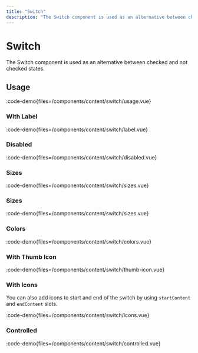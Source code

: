 ```yaml
---
title: "Switch"
description: "The Switch component is used as an alternative between checked and not checked states."
---
```


# Switch

The Switch component is used as an alternative between checked and not checked states.

## Usage

:code-demo{files=/components/content/switch/usage.vue}

### With Label

:code-demo{files=/components/content/switch/label.vue}

### Disabled

:code-demo{files=/components/content/switch/disabled.vue}

### Sizes

:code-demo{files=/components/content/switch/sizes.vue}

### Sizes

:code-demo{files=/components/content/switch/sizes.vue}

### Colors

:code-demo{files=/components/content/switch/colors.vue}

### With Thumb Icon

:code-demo{files=/components/content/switch/thumb-icon.vue}

### With Icons

You can also add icons to start and end of the switch by using `startContent` and `endContent` slots.

:code-demo{files=/components/content/switch/icons.vue}

### Controlled

:code-demo{files=/components/content/switch/controlled.vue}
